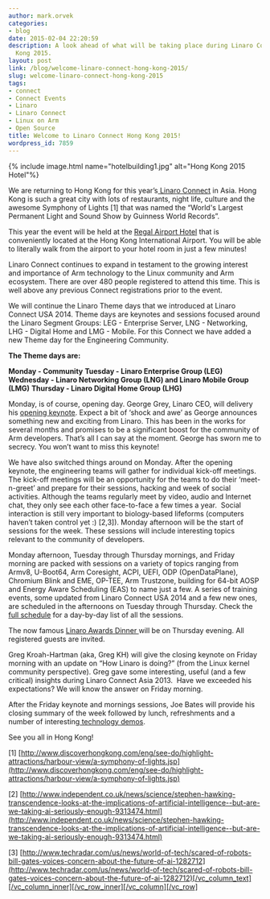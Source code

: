 ```yaml
---
author: mark.orvek
categories:
- blog
date: 2015-02-04 22:20:59
description: A look ahead of what will be taking place during Linaro Connect Hong
  Kong 2015.
layout: post
link: /blog/welcome-linaro-connect-hong-kong-2015/
slug: welcome-linaro-connect-hong-kong-2015
tags:
- connect
- Connect Events
- Linaro
- Linaro Connect
- Linux on Arm
- Open Source
title: Welcome to Linaro Connect Hong Kong 2015!
wordpress_id: 7859
---
```


{% include image.html name="hotelbuilding1.jpg" alt="Hong Kong 2015 Hotel"%}

We are returning to Hong Kong for this year’s[ Linaro Connect](http://connect.linaro.org/hkg15/) in Asia. Hong Kong is such a great city with lots of restaurants, night life, culture and the awesome Symphony of Lights [1] that was named the “World's Largest Permanent Light and Sound Show by Guinness World Records”.

This year the event will be held at the [Regal Airport Hotel](http://www.regalhotel.com/regal-airport-hotel/en/home/home.html) that is conveniently located at the Hong Kong International Airport. You will be able to literally walk from the airport to your hotel room in just a few minutes!

Linaro Connect continues to expand in testament to the growing interest and importance of Arm technology to the Linux community and Arm ecosystem. There are over 480 people registered to attend this time. This is well above any previous Connect registrations prior to the event.

We will continue the Linaro Theme days that we introduced at Linaro Connect USA 2014. Theme days are keynotes and sessions focused around the Linaro Segment Groups: LEG - Enterprise Server, LNG - Networking, LHG - Digital Home and LMG - Mobile. For this Connect we have added a new Theme day for the Engineering Community.

**The Theme days are:**

**Monday - Community**
**Tuesday - Linaro Enterprise Group (LEG)**
**Wednesday - Linaro Networking Group (LNG) and Linaro Mobile Group (LMG)**
**Thursday - Linaro Digital Home Group (LHG)**

Monday, is of course, opening day. George Grey, Linaro CEO, will delivery his [opening keynote](https://hkg15.pathable.com/meetings/250753). Expect a bit of ‘shock and awe’ as George announces something new and exciting from Linaro. This has been in the works for several months and promises to be a significant boost for the community of Arm developers. That’s all I can say at the moment. George has sworn me to secrecy. You won’t want to miss this keynote!

We have also switched things around on Monday. After the opening keynote, the engineering teams will gather for individual kick-off meetings. The kick-off meetings will be an opportunity for the teams to do their ‘meet-n-greet’ and prepare for their sessions, hacking and week of social activities. Although the teams regularly meet by video, audio and Internet chat, they only see each other face-to-face a few times a year.  Social interaction is still very important to biology-based lifeforms (computers haven’t taken control yet :) [2,3]). Monday afternoon will be the start of sessions for the week. These sessions will include interesting topics relevant to the community of developers.

Monday afternoon, Tuesday through Thursday mornings, and Friday morning are packed with sessions on a variety of topics ranging from Armv8, U-Boot64, Arm Coresight, ACPI, UEFI, ODP (OpenDataPlane), Chromium Blink and EME, OP-TEE, Arm Trustzone, building for 64-bit AOSP and Energy Aware Scheduling (EAS) to name just a few. A series of training events, some updated from Linaro Connect USA 2014 and a few new ones, are scheduled in the afternoons on Tuesday through Thursday. Check the [full schedule](https://hkg15.pathable.com/meetings) for a day-by-day list of all the sessions.

The now famous [Linaro Awards Dinner ](http://connect.linaro.org/hkg15/)will be on Thursday evening. All registered guests are invited.

Greg Kroah-Hartman (aka, Greg KH) will give the closing keynote on Friday morning with an update on “How Linaro is doing?” (from the Linux kernel community perspective). Greg gave some interesting, useful (and a few critical) insights during Linaro Connect Asia 2013.  Have we exceeded his expectations? We will know the answer on Friday morning.

After the Friday keynote and mornings sessions, Joe Bates will provide his closing summary of the week followed by lunch, refreshments and a number of interesting[ technology demos](http://connect.linaro.org/hkg15/).

See you all in Hong Kong!

[1] [http://www.discoverhongkong.com/eng/see-do/highlight-attractions/harbour-view/a-symphony-of-lights.jsp](http://www.discoverhongkong.com/eng/see-do/highlight-attractions/harbour-view/a-symphony-of-lights.jsp)

[2] [http://www.independent.co.uk/news/science/stephen-hawking-transcendence-looks-at-the-implications-of-artificial-intelligence--but-are-we-taking-ai-seriously-enough-9313474.html](http://www.independent.co.uk/news/science/stephen-hawking-transcendence-looks-at-the-implications-of-artificial-intelligence--but-are-we-taking-ai-seriously-enough-9313474.html)

[3] [http://www.techradar.com/us/news/world-of-tech/scared-of-robots-bill-gates-voices-concern-about-the-future-of-ai-1282712](http://www.techradar.com/us/news/world-of-tech/scared-of-robots-bill-gates-voices-concern-about-the-future-of-ai-1282712)[/vc_column_text][/vc_column_inner][/vc_row_inner][/vc_column][/vc_row]